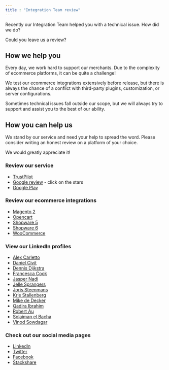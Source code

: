 ```yaml
---
title : "Integration Team review"
---
```


Recently our Integration Team helped you with a technical issue. How did we do?

Could you leave us a review?

## How we help you

Every day, we work hard to support our merchants. Due to the complexity of ecommerce platforms, it can be quite a challenge! 

We test our ecommerce integrations extensively before release, but there is always the chance of a conflict with third-party plugins, customization, or server configurations. 

Sometimes technical issues fall outside our scope, but we will always try to support and assist you to the best of our ability.

## How you can help us

We stand by our service and need your help to spread the word. Please consider writing an honest review on a platform of your choice.  

We would greatly appreciate it!

### Review our service

- [TrustPilot](https://nl.trustpilot.com/review/multisafepay.com)
- [Google review](https://www.google.com/search?rlz=1C1GCEU_enNL890NL890&q=MultiSafepay&stick=H4sIAAAAAAAAAONgecSYyS3w8sc9YamESWtOXmOM4uIKzsgvd80rySypFPLhYoOyFLj4pbj10_UNSwpzjKvyCjQYpHi5kAWkFJS4eNcZ2ciLihx-yaQlxLn6zo0yb45j7oKWcUd2fZ11-hzPIlYe39KckszgxLTUgsRKAFluieJ9AAAA&sa=X&ved=2ahUKEwj94_i1hOrnAhUuNOwKHQdQBEoQ6RMwC3oECAsQBA&biw=1280&bih=610#lrd=0x47c6084b76d8dcab:0xcecb9af5bac45e39,1,,,) - click on the stars
- [Google Play](https://play.google.com/store/apps/details?id=com.multisafepay.control)

### Review our ecommerce integrations

- [Magento 2](https://marketplace.magento.com/multisafepay-magento2.html)
- [Opencart](https://www.opencart.com/index.php?route=marketplace/extension/info&extension_id=39960)
- [Shopware 5](https://store.shopware.com/en/mltis39871819230f/multisafepay-online-payments-free-plugin-with-20-payment-methods.html)
- [Shopware 6](https://store.shopware.com/en/mltis59465832976f/multisafepay-online-payments-for-shopware-ideal-cards-klarna-alipay-etc..html)
- [WooCommerce](https://wordpress.org/plugins/multisafepay)

### View our LinkedIn profiles

- [Alex Carletto](https://www.linkedin.com/in/alexcarletto)  
- [Daniel Civit](https://www.linkedin.com/in/danielcivit)  
- [Dennis Dijkstra](https://www.linkedin.com/in/doubledijkstra)  
- [Francesca Cook](https://www.linkedin.com/in/francesca-cook-ba786a29/)  
- [Jasper Nadi](https://www.linkedin.com/in/jasper-nadi-6584b9122)  
- [Jelle Sprangers](https://www.linkedin.com/in/jelle-sprangers-partnermanager)  
- [Joris Steenmans](https://www.linkedin.com/in/jorissteenmans)  
- [Kris Stallenberg](https://www.linkedin.com/in/kris-stallenberg-a21471ba)  
- [Mike de Decker](https://www.linkedin.com/in/mike-de-decker-54443a163)  
- [Qadira Ibrahim](https://www.linkedin.com/in/qadira-ibrahim-a5126887)  
- [Robert Au](https://www.linkedin.com/in/robert-au-7b84a3177)  
- [Solaiman el Bacha](https://www.linkedin.com/in/solaimanelbacha)
- [Vinod Sowdagar](https://www.linkedin.com/in/vinod-sowdagar)  

### Check out our social media pages

- [LinkedIn](https://www.linkedin.com/company/multisafepay)  
- [Twitter](https://www.twitter.com/multisafepay)  
- [Facebook](https://www.facebook.com/multisafepay)  
- [Stackshare](https://stackshare.io/multisafepay/multisafepay)  

